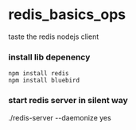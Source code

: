 # redis_basics_ops
taste the redis nodejs client

### install lib depenency
```
npm install redis 
npm install bluebird
```

### start redis server in silent way
./redis-server --daemonize yes
